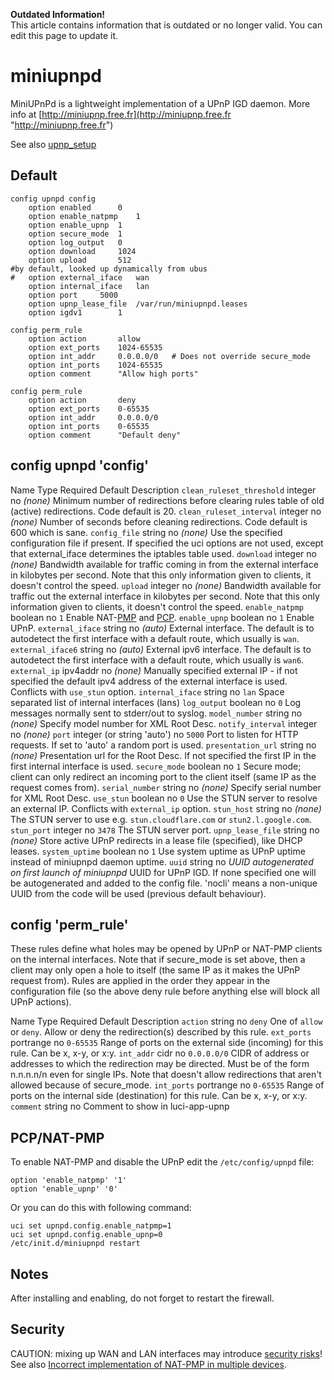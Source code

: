 **Outdated Information!**  
This article contains information that is outdated or no longer valid. You can edit this page to update it.

# miniupnpd

MiniUPnPd is a lightweight implementation of a UPnP IGD daemon. More info at [http://miniupnp.free.fr](http://miniupnp.free.fr "http://miniupnp.free.fr")

See also [upnp\_setup](/docs/guide-user/firewall/upnp/upnp_setup "docs:guide-user:firewall:upnp:upnp_setup")

## Default

```
config upnpd config
	option enabled		0
	option enable_natpmp	1
	option enable_upnp	1
	option secure_mode	1
	option log_output	0
	option download		1024
	option upload		512
#by default, looked up dynamically from ubus
#	option external_iface	wan
	option internal_iface	lan
	option port		5000
	option upnp_lease_file	/var/run/miniupnpd.leases
	option igdv1		1

config perm_rule
	option action		allow
	option ext_ports	1024-65535
	option int_addr		0.0.0.0/0	# Does not override secure_mode
	option int_ports	1024-65535
	option comment		"Allow high ports"

config perm_rule
	option action		deny
	option ext_ports	0-65535
	option int_addr		0.0.0.0/0
	option int_ports	0-65535
	option comment		"Default deny"
```

## config upnpd 'config'

Name Type Required Default Description `clean_ruleset_threshold` integer no *(none)* Minimum number of redirections before clearing rules table of old (active) redirections. Code default is 20. `clean_ruleset_interval` integer no *(none)* Number of seconds before cleaning redirections. Code default is 600 which is sane. `config_file` string no *(none)* Use the specified configuration file if present. If specified the uci options are not used, except that external\_iface determines the iptables table used. `download` integer no *(none)* Bandwidth available for traffic coming in from the external interface in kilobytes per second. Note that this only information given to clients, it doesn't control the speed. `upload` integer no *(none)* Bandwidth available for traffic out the external interface in kilobytes per second. Note that this only information given to clients, it doesn't control the speed. `enable_natpmp` boolean no `1` Enable NAT-[PMP](https://tools.ietf.org/html/rfc6886 "https://tools.ietf.org/html/rfc6886") and [PCP](https://tools.ietf.org/html/rfc6887 "https://tools.ietf.org/html/rfc6887"). `enable_upnp` boolean no `1` Enable UPnP. `external_iface` string no *(auto)* External interface. The default is to autodetect the first interface with a default route, which usually is `wan`. `external_iface6` string no *(auto)* External ipv6 interface. The default is to autodetect the first interface with a default route, which usually is `wan6`. `external_ip` ipv4addr no *(none)* Manually specified external IP - if not specified the default ipv4 address of the external interface is used. Conflicts with `use_stun` option. `internal_iface` string no `lan` Space separated list of internal interfaces (lans) `log_output` boolean no `0` Log messages normally sent to stderr/out to syslog. `model_number` string no *(none)* Specify model number for XML Root Desc. `notify_interval` integer no *(none)* `port` integer (or string 'auto') no `5000` Port to listen for HTTP requests. If set to 'auto' a random port is used. `presentation_url` string no *(none)* Presentation url for the Root Desc. If not specified the first IP in the first internal interface is used. `secure_mode` boolean no `1` Secure mode; client can only redirect an incoming port to the client itself (same IP as the request comes from). `serial_number` string no *(none)* Specify serial number for XML Root Desc. `use_stun` boolean no `0` Use the STUN server to resolve an external IP. Conflicts with `external_ip` option. `stun_host` string no *(none)* The STUN server to use e.g. `stun.cloudflare.com` or `stun2.l.google.com`. `stun_port` integer no `3478` The STUN server port. `upnp_lease_file` string no *(none)* Store active UPnP redirects in a lease file (specified), like DHCP leases. `system_uptime` boolean no `1` Use system uptime as UPnP uptime instead of miniupnpd daemon uptime. `uuid` string no *UUID autogenerated on first launch of miniupnpd* UUID for UPnP IGD. If none specified one will be autogenerated and added to the config file. 'nocli' means a non-unique UUID from the code will be used (previous default behaviour).

## config 'perm\_rule'

These rules define what holes may be opened by UPnP or NAT-PMP clients on the internal interfaces. Note that if secure\_mode is set above, then a client may only open a hole to itself (the same IP as it makes the UPnP request from). Rules are applied in the order they appear in the configuration file (so the above deny rule before anything else will block all UPnP actions).

Name Type Required Default Description `action` string no `deny` One of `allow` or `deny`. Allow or deny the redirection(s) described by this rule. `ext_ports` portrange no `0-65535` Range of ports on the external side (incoming) for this rule. Can be x, x-y, or x:y. `int_addr` cidr no `0.0.0.0/0` CIDR of address or addresses to which the redirection may be directed. Must be of the form n.n.n.n/n even for single IPs. Note that doesn't allow redirections that aren't allowed because of secure\_mode. `int_ports` portrange no `0-65535` Range of ports on the internal side (destination) for this rule. Can be x, x-y, or x:y. `comment` string no Comment to show in luci-app-upnp

## PCP/NAT-PMP

To enable NAT-PMP and disable the UPnP edit the `/etc/config/upnpd` file:

```
option 'enable_natpmp' '1'
option 'enable_upnp' '0'
```

Or you can do this with following command:

```
uci set upnpd.config.enable_natpmp=1
uci set upnpd.config.enable_upnp=0
/etc/init.d/miniupnpd restart
```

## Notes

After installing and enabling, do not forget to restart the firewall.

## Security

CAUTION: mixing up WAN and LAN interfaces may introduce [security risks](https://community.rapid7.com/community/metasploit/blog/2014/10/21/r7-2014-17-nat-pmp-implementation-and-configuration-vulnerabilities "https://community.rapid7.com/community/metasploit/blog/2014/10/21/r7-2014-17-nat-pmp-implementation-and-configuration-vulnerabilities")! See also [Incorrect implementation of NAT-PMP in multiple devices](https://www.kb.cert.org/vuls/id/184540 "https://www.kb.cert.org/vuls/id/184540").
